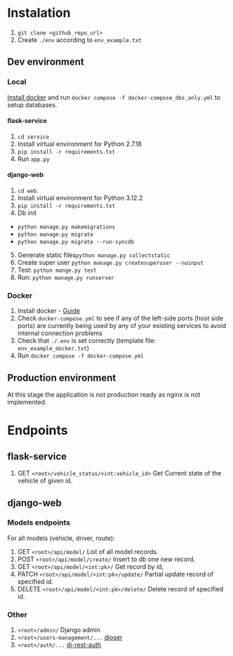 # Instalation

1. `git clone <github_repo_url>`
2. Create `./env` according to `env_example.txt`

## Dev environment
### Local
[Install docker](https://docs.docker.com/desktop/install/windows-install/) and run `docker compose -f docker-compose_dbs_only.yml` to setup databases.
#### flask-service
1. `cd service`
2. Install virtual environment for Python 2.7.18
3. `pip install -r requirements.txt`
4. Run `app.py`

#### django-web
1. `cd web`.
2. Install virtual environment for Python 3.12.2
3. `pip install -r requirements.txt`
4. Db init
- `python manage.py makemigrations`
- `python manage.py migrate`
- `python manage.py migrate --run-syncdb`
5. Generate static files`python manage.py collectstatic`
6. Create super user `python manage.py createsuperuser --noinput`
7. Test: `python mange.py test`
8. Run: `python manage.py runserver`

### Docker
1. Install docker - [Guide](https://docs.docker.com/desktop/install/windows-install/)
2. Check `docker-compose.yml` to see if any of the left-side ports (host side ports) are currently being used by any of your existing services to avoid internal connection problems
3. Check that `./.env` is set correctly (template file: `env_example_docker.txt`)
4. Run `docker compose -f docker-compose.yml`

## Production environment
At this stage the application is not production ready as nginx is not implemented.

# Endpoints
## flask-service
1. GET `<root>/vehicle_status/<int:vehicle_id>`
Get Current state of the vehicle of given id.

## django-web
### Models endpoints
For all models (vehicle, driver, route):
1. GET `<root>/api/model/`
List of all model records.
2. POST `<root>/api/model/create/`
Insert to db one new record.
3. GET `<root>/api/model/<int:pk>/`
Get record by id,
4. PATCH `<root>/api/model/<int:pk>/update/`
Partial update record of specified id.
5. DELETE `<root>/api/model/<int:pk>/delete/`
Delete record of specified id.

### Other
1. `<root>/admin/`
Django admin
2. `<root>/users-management/...`
[djoser](https://djoser.readthedocs.io/en/latest/base_endpoints.html)
3. `<root>/auth/...`
[dj-rest-auth](https://dj-rest-auth.readthedocs.io/en/latest/api_endpoints.html#basic)
